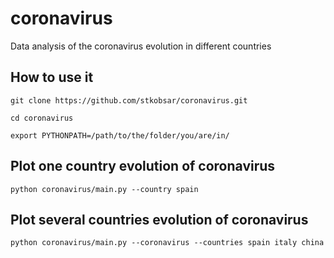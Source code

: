 # coronavirus
Data analysis of the coronavirus evolution in different countries

## How to use it

    git clone https://github.com/stkobsar/coronavirus.git

    cd coronavirus

    export PYTHONPATH=/path/to/the/folder/you/are/in/


## Plot one country evolution of coronavirus

    python coronavirus/main.py --country spain
    
## Plot several countries evolution of coronavirus

    python coronavirus/main.py --coronavirus --countries spain italy china
